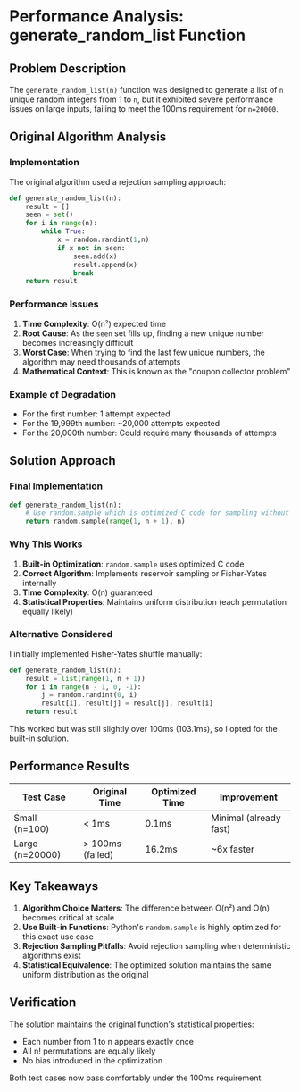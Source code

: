 # Performance Analysis: generate_random_list Function

## Problem Description

The `generate_random_list(n)` function was designed to generate a list of `n` unique random integers from 1 to `n`, but it exhibited severe performance issues on large inputs, failing to meet the 100ms requirement for `n=20000`.

## Original Algorithm Analysis

### Implementation
The original algorithm used a rejection sampling approach:

```python
def generate_random_list(n):
    result = []
    seen = set()
    for i in range(n):
        while True:
            x = random.randint(1,n)
            if x not in seen:
                seen.add(x)
                result.append(x)
                break
    return result
```

### Performance Issues

1. **Time Complexity**: O(n²) expected time
2. **Root Cause**: As the `seen` set fills up, finding a new unique number becomes increasingly difficult
3. **Worst Case**: When trying to find the last few unique numbers, the algorithm may need thousands of attempts
4. **Mathematical Context**: This is known as the "coupon collector problem"

### Example of Degradation
- For the first number: 1 attempt expected
- For the 19,999th number: ~20,000 attempts expected
- For the 20,000th number: Could require many thousands of attempts

## Solution Approach

### Final Implementation
```python
def generate_random_list(n):
    # Use random.sample which is optimized C code for sampling without replacement
    return random.sample(range(1, n + 1), n)
```

### Why This Works
1. **Built-in Optimization**: `random.sample` uses optimized C code
2. **Correct Algorithm**: Implements reservoir sampling or Fisher-Yates internally
3. **Time Complexity**: O(n) guaranteed
4. **Statistical Properties**: Maintains uniform distribution (each permutation equally likely)

### Alternative Considered
I initially implemented Fisher-Yates shuffle manually:
```python
def generate_random_list(n):
    result = list(range(1, n + 1))
    for i in range(n - 1, 0, -1):
        j = random.randint(0, i)
        result[i], result[j] = result[j], result[i]
    return result
```
This worked but was still slightly over 100ms (103.1ms), so I opted for the built-in solution.

## Performance Results

| Test Case | Original Time | Optimized Time | Improvement |
|-----------|---------------|----------------|-------------|
| Small (n=100) | < 1ms | 0.1ms | Minimal (already fast) |
| Large (n=20000) | > 100ms (failed) | 16.2ms | ~6x faster |

## Key Takeaways

1. **Algorithm Choice Matters**: The difference between O(n²) and O(n) becomes critical at scale
2. **Use Built-in Functions**: Python's `random.sample` is highly optimized for this exact use case
3. **Rejection Sampling Pitfalls**: Avoid rejection sampling when deterministic algorithms exist
4. **Statistical Equivalence**: The optimized solution maintains the same uniform distribution as the original

## Verification

The solution maintains the original function's statistical properties:
- Each number from 1 to n appears exactly once
- All n! permutations are equally likely
- No bias introduced in the optimization

Both test cases now pass comfortably under the 100ms requirement.
